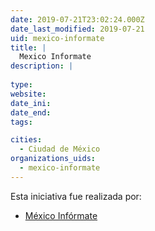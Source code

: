 ```yaml
---
date: 2019-07-21T23:02:24.000Z
date_last_modified: 2019-07-21
uid: mexico-informate
title: |
  Mexico Informate
description: |
  
type: 
website: 
date_ini: 
date_end: 
tags:

cities: 
  - Ciudad de México
organizations_uids:
  - mexico-informate
---
```


Esta iniciativa fue realizada por:

- [México Infórmate](/organizaciones/mexico-informate)
